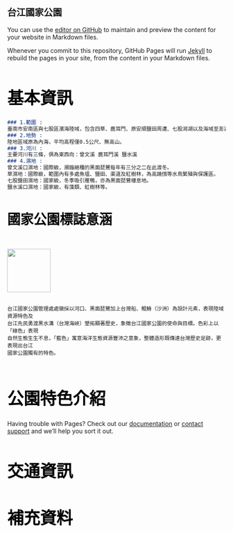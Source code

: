 <style>
  .smaller-image {
    width: 300px;
  }
  .bigger-image{
    width: 400px;
  }
  .smallest-image{
    width: 50px;
  }
  .image-position{
    width: 10px:
  }
$(function(){
	$(window).scroll(function(){  
	var scrollt = document.documentElement.scrollTop + document.body.scrollTop; 
	if( scrollt >200 ){   
		$("#gotop").fadeIn(400);     
	}else{      
		$("#gotop").stop().fadeOut(400); 
	}
});
$("#gotop").click(function(){ 
		$("html,body").animate({scrollTop:"0px"},200);
});
</style>

## 台江國家公園

You can use the [editor on GitHub](https://github.com/jim99224/-/edit/master/index.md) to maintain and preview the content for your website in Markdown files.

Whenever you commit to this repository, GitHub Pages will run [Jekyll](https://jekyllrb.com/) to rebuild the pages in your site, from the content in your Markdown files.

<h1 style="color: black; font-weight: bold;font-size:1cm">基本資訊</h1>

```markdown
### 1.範圍 : 
臺南市安南區與七股區濱海陸域，包含四草、鹿耳門、原安順鹽田周遭、七股潟湖以及海域至澎湖縣東吉嶼。
### 2.地勢 : 
陸地區域原為內海，平均高程僅0.5公尺、無高山。
### 3.河川 : 
主要河川有三條，俱為東西向：曾文溪 鹿耳門溪 鹽水溪 
### 4.濕地 : 
曾文溪口濕地：國際級，瀕臨絕種的黑面琵鷺每年有三分之二在此渡冬。
草濕地：國際級，範圍內有多處魚塭、鹽田、渠道及紅樹林，為高蹺鴴等水鳥繁殖與保護區。
七股鹽田濕地：國家級，冬季吸引雁鴨，亦為黑面琵鷺棲息地。
鹽水溪口濕地：國家級，有藻類、紅樹林等。

```


<h1 style="color: black; font-weight: bold;font-size:0.8cm">國家公園標誌意涵</h1>
<pre class="highlight"><code>

<img style="width: 100px; height: 100px;" src="http://np.cpami.gov.tw/filesys/image/01_chinese/04_news/8logo.jpg" data-type="image">

台江國家公園管理處處徽採以河口、黑面琵鷺加上台灣船、鲲鯓（沙洲）為設計元素，表現陸域資源特色及
台江先民勇渡黑水溝（台灣海峽）墾拓顯著歷史，象徵台江國家公園的使命與目標。色彩上以「綠色」表現
自然生態生生不息，「藍色」寓意海洋生態資源豐沛之意象，整體造形既傳達台灣歷史足跡，更表現出台江
國家公園獨有的特色。
</code></pre>

<h1 style="color: black; font-weight: bold;font-size:1cm">公園特色介紹</h1>

Having trouble with Pages? Check out our [documentation](https://help.github.com/categories/github-pages-basics/) or [contact support](https://github.com/contact) and we’ll help you sort it out.

<h1 style="color: black; font-weight: bold;font-size:1cm">交通資訊</h1>


<h1 style="color: black; font-weight: bold;font-size:1cm">補充資料</h1>
